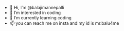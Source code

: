 - 👋 Hi, I’m @balajimannepalli
- 👀 I’m interested in coding 
- 🌱 I’m currently learning coding
- 📫 you can reach me on insta and my id is mr.balu4me

<!---
balajimannepalli/balajimannepalli is a ✨ special ✨ repository because its `README.md` (this file) appears on your GitHub profile.
You can click the Preview link to take a look at your changes.
--->
